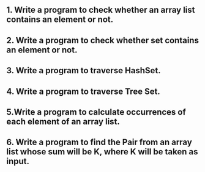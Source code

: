 ## 1. Write a program to check whether an array list contains an element or not.
## 2. Write a program to check whether set contains an element or not.
## 3. Write a program to traverse HashSet.
## 4. Write a program to traverse Tree Set.
## 5.Write a program to calculate occurrences of each element of an array list.
## 6. Write a program to find the Pair from an array list whose sum will be K, where K will be taken as input.
